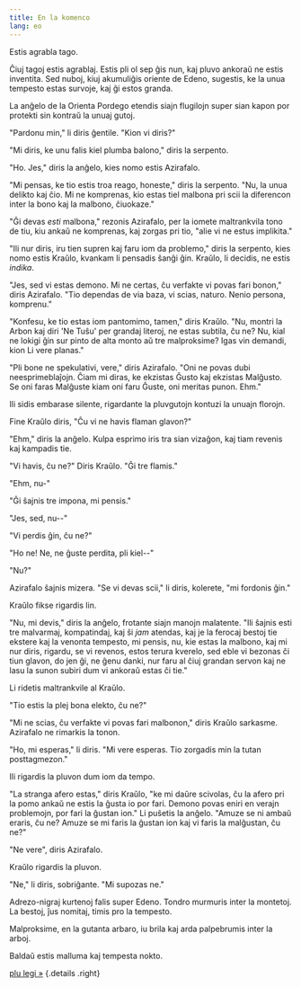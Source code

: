 ```yaml
---
title: En la komenco
lang: eo
---
```


Estis agrabla tago.

Ĉiuj tagoj estis agrablaj. Estis pli ol sep ĝis nun, kaj pluvo ankoraŭ ne estis inventita. Sed nuboj, kiuj akumuliĝis oriente de Edeno, sugestis, ke la unua tempesto estas survoje, kaj ĝi estos granda.

La anĝelo de la Orienta Pordego etendis siajn flugilojn super sian kapon por protekti sin kontraŭ la unuaj gutoj.

"Pardonu min," li diris ĝentile. "Kion vi diris?"

"Mi diris, ke unu falis kiel plumba balono," diris la serpento.

"Ho. Jes," diris la anĝelo, kies nomo estis Azirafalo.

"Mi pensas, ke tio estis troa reago, honeste," diris la serpento. "Nu, la unua delikto kaj ĉio. Mi ne komprenas, kio estas tiel malbona pri scii la diferencon inter la bono kaj la malbono, ĉiuokaze."

"Ĝi devas *esti* malbona," rezonis Azirafalo, per la iomete maltrankvila tono de tiu, kiu ankaŭ ne komprenas, kaj zorgas pri tio, "alie vi ne estus implikita."

"Ili nur diris, iru tien supren kaj faru iom da problemo," diris la serpento, kies nomo estis Kraŭlo, kvankam li pensadis ŝanĝi ĝin. Kraŭlo, li decidis, ne estis *indika*.

"Jes, sed vi estas demono. Mi ne certas, ĉu verfakte vi povas fari bonon," diris Azirafalo. "Tio dependas de via baza, vi scias, naturo. Nenio persona, komprenu."

"Konfesu, ke tio estas iom pantomimo, tamen," diris Kraŭlo. "Nu, montri la Arbon kaj diri 'Ne Tuŝu' per grandaj literoj, ne estas subtila, ĉu ne? Nu, kial ne lokigi ĝin sur pinto de alta monto aŭ tre malproksime? Igas vin demandi, kion Li vere planas."

"Pli bone ne spekulativi, vere," diris Azirafalo. "Oni ne povas dubi neesprimeblaĵojn. Ĉiam mi diras, ke ekzistas Ĝusto kaj ekzistas Malĝusto. Se oni faras Malĝuste kiam oni faru Ĝuste, oni meritas punon. Ehm."

Ili sidis embarase silente, rigardante la pluvgutojn kontuzi la unuajn florojn.

Fine Kraŭlo diris, "Ĉu vi ne havis flaman glavon?"

"Ehm," diris la anĝelo. Kulpa esprimo iris tra sian vizaĝon, kaj tiam revenis kaj kampadis tie.

"Vi havis, ĉu ne?" Diris Kraŭlo. "Ĝi tre flamis."

"Ehm, nu-"

"Ĝi ŝajnis tre impona, mi pensis."

"Jes, sed, nu--"

"Vi perdis ĝin, ĉu ne?"

"Ho ne! Ne, ne ĝuste perdita, pli kiel--"

"Nu?"

Azirafalo ŝajnis mizera. "Se vi devas scii," li diris, kolerete, "mi fordonis ĝin."

Kraŭlo fikse rigardis lin.

"Nu, mi devis," diris la anĝelo, frotante siajn manojn malatente. "Ili ŝajnis esti tre malvarmaj, kompatindaj, kaj ŝi *jam* atendas, kaj je la ferocaj bestoj tie ekstere kaj la venonta tempesto, mi pensis, nu, kie estas la malbono, kaj mi nur diris, rigardu, se vi revenos, estos terura kverelo, sed eble vi bezonas ĉi tiun glavon, do jen ĝi, ne ĝenu danki, nur faru al ĉiuj grandan servon kaj ne lasu la sunon subiri dum vi ankoraŭ estas ĉi tie."

Li ridetis maltrankvile al Kraŭlo.

"Tio estis la plej bona elekto, ĉu ne?"

"Mi ne scias, ĉu verfakte vi povas fari malbonon," diris Kraŭlo sarkasme. Azirafalo ne rimarkis la tonon.

"Ho, mi esperas," li diris. "Mi vere esperas. Tio zorgadis min la tutan posttagmezon."

Ili rigardis la pluvon dum iom da tempo.

"La stranga afero estas," diris Kraŭlo, "ke mi daŭre scivolas, ĉu la afero pri la pomo ankaŭ ne estis la ĝusta io por fari. Demono povas eniri en verajn problemojn, por fari la ĝustan ion." Li puŝetis la anĝelo. "Amuze se ni ambaŭ eraris, ĉu ne? Amuze se mi faris la ĝustan ion kaj vi faris la malĝustan, ĉu ne?"

"Ne vere", diris Azirafalo.

Kraŭlo rigardis la pluvon.

"Ne," li diris, sobriĝante. "Mi supozas ne."

Adrezo-nigraj kurtenoj falis super Edeno. Tondro murmuris inter la montetoj. La bestoj, ĵus nomitaj, timis pro la tempesto.

Malproksime, en la gutanta arbaro, iu brila kaj arda palpebrumis inter la arboj.

Baldaŭ estis malluma kaj tempesta nokto.

[plu legi »](../bonaj-auhguroj-1)
{.details .right}
